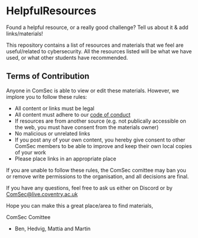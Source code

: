 # HelpfulResources
Found a helpful resource, or a really good challenge? Tell us about it &amp; add links/materials!

This repository contains a list of resources and materials that we feel are useful/related to cybersecurity. All the resources listed will be what we have used, or what other students have recommended.



## Terms of Contribution
Anyone in ComSec is able to view or edit these materials. However, we implore you to follow these rules:

- All content or links must be legal
- All content must adhere to our [code of conduct](https://cov-comsec.github.io/conduct/)
- If resources are from another source (e.g. not publically accessible on the web, you must have consent from the materials owner)
- No malicious or unrelated links
- If you post any of your own content, you hereby give consent to other ComSec members to be able to improve and keep their own local copies of your work
- Please place links in an appropriate place

If you are unable to follow these rules, the ComSec comittee may ban you or remove write permissions to the organisation, and all decisions are final.

If you have any questions, feel free to ask us either on Discord or by [ComSec@live.coventry.ac.uk](mailto:comsec@live.coventry.ac.uk)

Hope you can make this a great place/area to find materials,

ComSec Comittee

- Ben, Hedvig, Mattia and Martin
